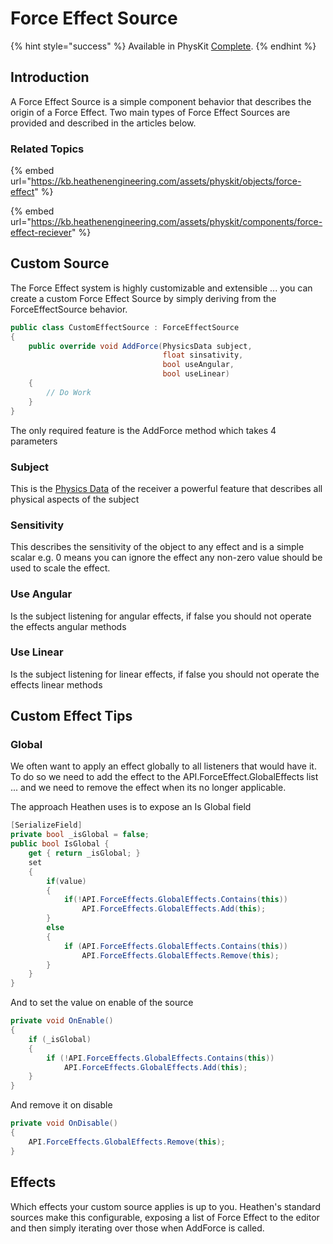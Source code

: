 # Force Effect Source



{% hint style="success" %}
Available in PhysKit [Complete](https://prf.hn/l/rpoyznk).
{% endhint %}

## Introduction

A Force Effect Source is a simple component behavior that describes the origin of a Force Effect. Two main types of Force Effect Sources are provided and described in the articles below.

### Related Topics

{% embed url="https://kb.heathenengineering.com/assets/physkit/objects/force-effect" %}

{% embed url="https://kb.heathenengineering.com/assets/physkit/components/force-effect-reciever" %}

## Custom Source

The Force Effect system is highly customizable and extensible ... you can create a custom Force Effect Source by simply deriving from the ForceEffectSource behavior.

```csharp
public class CustomEffectSource : ForceEffectSource
{
    public override void AddForce(PhysicsData subject, 
                                  float sinsativity, 
                                  bool useAngular, 
                                  bool useLinear)
    {
        // Do Work
    }
}
```

The only required feature is the AddForce method which takes 4 parameters

### Subject

This is the [Physics Data](../physics-data.md) of the receiver a powerful feature that describes all physical aspects of the subject

### Sensitivity

This describes the sensitivity of the object to any effect and is a simple scalar e.g. 0 means you can ignore the effect any non-zero value should be used to scale the effect.

### Use Angular

Is the subject listening for angular effects, if false you should not operate the effects angular methods

### Use Linear

Is the subject listening for linear effects, if false you should not operate the effects linear methods

## Custom Effect Tips

### Global

We often want to apply an effect globally to all listeners that would have it. To do so we need to add the effect to the API.ForceEffect.GlobalEffects list ... and we need to remove the effect when its no longer applicable.

The approach Heathen uses is to expose an Is Global field

```csharp
[SerializeField]
private bool _isGlobal = false;
public bool IsGlobal {
    get { return _isGlobal; }
    set
    {
        if(value)
        {
            if(!API.ForceEffects.GlobalEffects.Contains(this))
                API.ForceEffects.GlobalEffects.Add(this);
        }
        else
        {
            if (API.ForceEffects.GlobalEffects.Contains(this))
                API.ForceEffects.GlobalEffects.Remove(this);
        }
    }
}
```

And to set the value on enable of the source

```csharp
private void OnEnable()
{            
    if (_isGlobal)
    {
        if (!API.ForceEffects.GlobalEffects.Contains(this))
            API.ForceEffects.GlobalEffects.Add(this);
    }
}
```

And remove it on disable

```csharp
private void OnDisable()
{
    API.ForceEffects.GlobalEffects.Remove(this);
}
```

## Effects

Which effects your custom source applies is up to you. Heathen's standard sources make this configurable, exposing a list of Force Effect to the editor and then simply iterating over those when AddForce is called.
